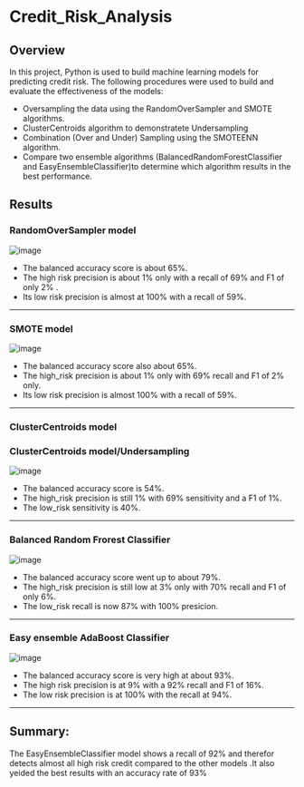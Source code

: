# Credit_Risk_Analysis
## Overview 
In this project, Python is used to build machine learning models for predicting credit risk.
The following procedures were used to build and evaluate the effectiveness of the models:

- Oversampling the data using the RandomOverSampler and SMOTE algorithms.
- ClusterCentroids algorithm to demonstratete Undersampling
- Combination (Over and Under) Sampling using the SMOTEENN algorithm.
- Compare two ensemble algorithms (BalancedRandomForestClassifier and EasyEnsembleClassifier)to determine which algorithm results in the best performance.

## Results
### RandomOverSampler model
![image](https://user-images.githubusercontent.com/90416094/153759518-f0d3cc74-8948-425f-a5da-c12acb1eea66.png)

- The balanced accuracy score is about 65%.
- The high risk precision is about 1% only with  a recall of 69%  and F1 of only 2% .
- Its low risk precision is almost at 100% with a recall of 59%.

---
### SMOTE model
![image](https://user-images.githubusercontent.com/90416094/153759559-82197a1f-6b8e-47fa-bc38-a5af01cc430d.png)

- The balanced accuracy score also about 65%.
- The high_risk precision is about 1% only with 69% recall and F1 of 2% only.
- Its low risk precision is almost 100% with a recall of 59%.


---

### ClusterCentroids model

### ClusterCentroids model/Undersampling
![image](https://user-images.githubusercontent.com/90416094/153759649-fc84d561-77cf-4226-8420-ad5ffc2980e9.png)

- The balanced accuracy score is 54%.
- The high_risk precision is still 1% with 69% sensitivity and a F1 of 1%.
- The low_risk sensitivity is  40%.
---

### Balanced Random Frorest Classifier
![image](https://user-images.githubusercontent.com/90416094/153759881-5a710e25-cc4b-49ee-a5ff-32ff24a71109.png)

- The balanced accuracy score went up to about 79%.
- The high_risk precision is still low at 3% only with 70% recall and F1 of only 6%.
- The low_risk recall is now 87% with 100% presicion.

---

### Easy ensemble AdaBoost Classifier
![image](https://user-images.githubusercontent.com/90416094/153759956-93c85b4c-a4b8-4448-9857-91a4a55d6dbc.png)

- The balanced accuracy score is very high at about 93%.
- The high risk precision is at 9%  with a  92% recall and F1 of 16%.
- The low risk precision is at 100% with the recall at 94%.

----

## Summary:

The EasyEnsembleClassifier model shows a recall of 92%  and therefor detects almost all high risk credit compared to the other models .It also yeided the best results with an accuracy rate of 93%
